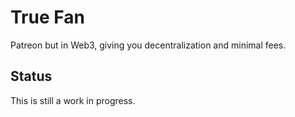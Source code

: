# True Fan

Patreon but in Web3, giving you decentralization and minimal fees.

## Status

This is still a work in progress.
